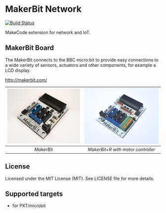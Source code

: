 # MakerBit Network

[![Build Status](https://travis-ci.org/1010Technologies/pxt-makerbit-network.svg?branch=main)](https://travis-ci.org/1010Technologies/pxt-makerbit-network)

MakeCode extension for network and IoT.

## MakerBit Board

The MakerBit connects to the BBC micro:bit to provide easy connections to a wide variety of sensors, actuators and other components, for example a LCD display.

http://makerbit.com/

| ![MakerBit](https://github.com/1010Technologies/pxt-makerbit/raw/master/MakerBit.png "MakerBit") | ![MakerBit+R](https://github.com/1010Technologies/pxt-makerbit/raw/master/MakerBit+R.png "MakerBit+R") |
| :----------------------------------------------------------------------------------------------: | :----------------------------------------------------------------------------------------------------: |
|                                            _MakerBit_                                            |                                   _MakerBit+R with motor controller_                                   |


## License

Licensed under the MIT License (MIT). See LICENSE file for more details.

## Supported targets

- for PXT/microbit

